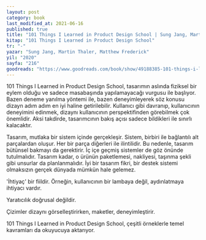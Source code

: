 ```yaml
---
layout: post
category: book
last_modified_at: 2021-06-16
published: true
title: "101 Things I Learned in Product Design School | Sung Jang, Martin Thaler, Matthew Frederick (Kitap)"
kitap: "101 Things I Learned in Product Design School"
tr: "-"
yazar: "Sung Jang, Martin Thaler, Matthew Frederick"
yil: "2020"
sayfa: "216"
goodreads: "https://www.goodreads.com/book/show/49188385-101-things-i-learned-in-product-design-school"
---
```


101 Things I Learned in Product Design School, tasarımın aslında fiziksel bir eylem olduğu ve sadece masabaşında yapılamayacağı vurgusu ile başlıyor. Bazen deneme yanılma yöntemi ile, bazen deneyimleyerek söz konusu dizayn adım adım en iyi haline getirilebilir. Kullanıcı gibi davranıp, kullanıcının deneyimini edinmek, dizaynı kullanıcının perspektifinden görebilmek çok önemlidir. Aksi takdirde, tasarımcının bakış açısı sadece bildikleri ile sınırlı kalacaktır.

Tasarım, mutlaka bir sistem içinde gerçekleşir. Sistem, birbiri ile bağlantılı alt parçalardan oluşur. Her bir parça diğerleri ile ilintilidir. Bu nedenle, tasarım bütünsel bakmayı da gerektirir. İç içe geçmiş sistemler de göz önünde tutulmalıdır. Tasarım kadar, o ürünün paketlemesi, nakliyesi, taşınma şekli gibi unsurlar da planlanmalıdır. İyi bir tasarım fikri, bir destek sistemi olmaksızın gerçek dünyada mümkün hale gelemez.

'İhtiyaç' bir fiildir. Örneğin, kullanıcının bir lambaya değil, aydınlatmaya ihtiyacı vardır.

Yaratıcılık doğrusal değildir.

Çizimler dizaynı görselleştirirken, maketler, deneyimleştirir.

101 Things I Learned in Product Design School, çeşitli örneklerle temel kavramları da okuyucuya aktarıyor.

<!--tr: "-"-->
